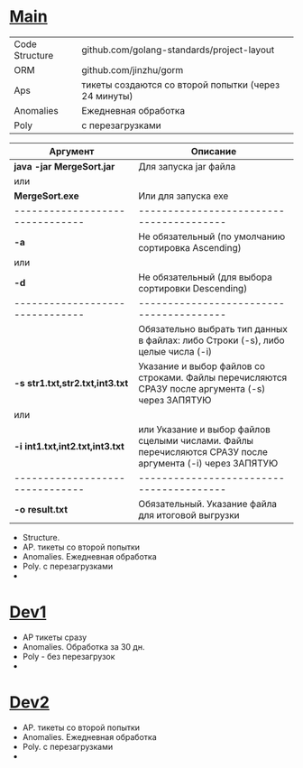 # [Main]([https://github.com/Deniskaponchik/](https://github.com/Deniskaponchik/GoSoft/tree/main/Unifi))
| | |
| - | - |
| Code Structure | github.com/golang-standards/project-layout |
| ORM | github.com/jinzhu/gorm |
| Aps | тикеты создаются со второй попытки (через 24 минуты) |
| Anomalies | Ежедневная обработка |
| Poly | с перезагрузками |

| Аргумент                        | Описание |
| -------------------------------| ---------------------------------------|
| **java -jar MergeSort.jar**     | Для запуска jar файла                  |
| или                             |                                        |
| **MergeSort.exe**               | Или для запуска exe                    |
| -------------------------------|----------------------------------------|
| **-a**                            | Не обязательный (по умолчанию сортировка Ascending)|
| или                               |                                                    |
| **-d**                            | Не обязательный (для выбора сортировки Descending) |
| -------------------------------|----------------------------------------|
|                                   | Обязательно выбрать тип данных в файлах: либо Строки (-s), либо целые числа (-i)|
| **-s str1.txt,str2.txt,int3.txt** | Указание и выбор файлов со строками. Файлы перечисляются СРАЗУ после аргумента (-s) через ЗАПЯТУЮ |
| или                               |                                                                   |
| **-i int1.txt,int2.txt,int3.txt** | или Указание и выбор файлов сцелыми числами. Файлы перечисляются СРАЗУ после аргумента (-i) через ЗАПЯТУЮ |
| -------------------------------|----------------------------------------|
| **-o result.txt**                 | Обязательный. Указание файла для итоговой выгрузки|

- Structure. 
- AP. тикеты со второй попытки
- Anomalies. Ежедневная обработка
- Poly. с перезагрузками
- 

# [Dev1]([https://github.com/Deniskaponchik/](https://github.com/Deniskaponchik/GoSoft/tree/dev1/Unifi))
- AP тикеты сразу
- Anomalies. Обработка за 30 дн.
- Poly - без перезагрузок
- 

# [Dev2]([https://github.com/Deniskaponchik/](https://github.com/Deniskaponchik/GoSoft/tree/dev2/Unifi))
- AP. тикеты со второй попытки
- Anomalies. Ежедневная обработка
- Poly. с перезагрузками
- 


